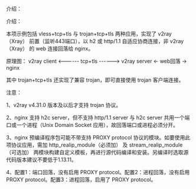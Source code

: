 介绍：

介绍：

本项示例包括 vless+tcp+tls 与 trojan+tcp+tls 两种应用，实现了 v2ray（Xray） 前置（监听443端口），以 h2 或 http/1.1 自适应协商连接，非 v2ray（Xray） 的 web 连接回落给 nginx。

原理图： v2ray client <------ tcp+tls ------> v2ray server <- web回落 -> nginx

其中 trojan+tcp+tls 还实现了兼容 trojan，即可直接使用 trojan 客户端连接。

注意：

1、v2ray v4.31.0 版本及以后才支持 trojan 协议。

2、nginx 支持 h2c server，但不支持 http/1.1 server 与 h2c server 共用一个端口或一个进程（Unix Domain Socket 应用），故回落端口或进程必须分开。

3、nginx 预编译程序包可能不带支持 PROXY protocol 协议的模块。如要使用此项协议应用，需加 http_realip_module（必须加） 及 stream_realip_module（可选加） 两模块构建自定义模板，再进行源代码编译和安装。另编译时选取源代码版本建议不要低于1.13.11。

4、配置1：端口回落，没有启用 PROXY protocol。配置2：进程回落，没有启用 PROXY protocol。配置3：进程回落，启用了 PROXY protocol。
